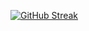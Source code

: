 
[![GitHub Streak](https://github-readme-streak-stats.herokuapp.com?user=madebyosama)](https://git.io/streak-stats)
